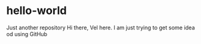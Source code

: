 # hello-world
Just another repository 
Hi there, Vel here.
I am just trying to get some idea od using GitHub
